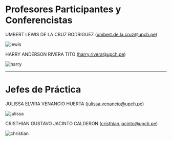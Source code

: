 # Profesores Participantes y Conferencistas

UMBERT LEWIS DE LA CRUZ RODRIGUEZ (umbert.de.la.cruz@upch.pe)

![lewis](/imagenes/LEWIS1.jpg)

HARRY ANDERSON RIVERA TITO (harry.rivera@upch.pe)

![harry](/imagenes/harry.jpeg)

---
# Jefes de Práctica

JULISSA ELVIRA VENANCIO HUERTA (julissa.venancio@upch.pe)

![julissa](/imagenes/julissa.jpeg)

CRISTHIAN GUSTAVO JACINTO CALDERON (cristhian.jacinto@upch.pe)

![christian](/imagenes/christian.jpg)

